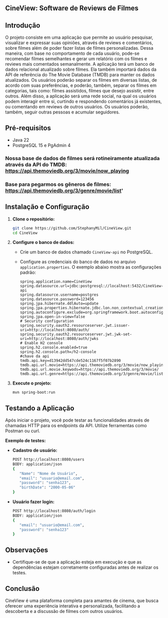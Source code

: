 ## CineView: Software de Reviews de Filmes

## Introdução

O projeto consiste em uma aplicação que permite ao usuário pesquisar, visualizar e
expressar suas opiniões, através de reviews e comentários, sobre filmes além de poder fazer
listas de filmes personalizadas. Dessa maneira, com base no comportamento de cada usuário,
pode-se recomendar filmes semelhantes e gerar um relatório com os filmes e reviews mais
comentados semanalmente.
A aplicação terá um banco de dados relacional atualizado sobre filmes. Ela também
importará dados da API de referência do The Movie Database (TMDB) para manter os dados
atualizados. Os usuários poderão separar os filmes em diversas listas, de acordo com suas
preferências, e poderão, também, separar os filmes em categorias, tais como: filmes
assistidos, filmes que desejo assistir, entre outros.
Além disso, a aplicação será uma rede social, na qual os usuários podem interagir
entre si, curtindo e respondendo comentários já existentes, ou comentando em reviews de
outros usuários. Os usuários poderão, também, seguir outras pessoas e acumular seguidores.

## Pré-requisitos

* Java 22
* PostgreSQL 15 e PgAdmin 4

### Nossa base de dados de filmes será rotineiramente atualizada através da API do TMDB: https://api.themoviedb.org/3/movie/now_playing
### Base para pegarmos os gêneros de filmes: https://api.themoviedb.org/3/genre/movie/list'

## Instalação e Configuração

1. **Clone o repositório:**

   ```bash
   git clone https://github.com/StephanyMil/CineView.git
   cd CineView
   ```

2. **Configure o banco de dados:**

    * Crie um banco de dados chamado `CineView-api` no PostgreSQL.
    * Configure as credenciais do banco de dados no arquivo `application.properties`. O exemplo abaixo mostra as configurações padrão:

      ```properties
      spring.application.name=CineView
      spring.datasource.url=jdbc:postgresql://localhost:5432/CineView-api
      spring.datasource.username=postgres
      spring.datasource.password=123456
      spring.jpa.hibernate.ddlAuto=update
      spring.jpa.properties.hibernate.jdbc.lon.non_contextual_creation=true
      spring.autoconfigure.exclude=org.springframework.boot.autoconfigure.security.servlet.SecurityAutoConfiguration
      spring.jpa.open-in-view=false
      # Security configuration
      spring.security.oauth2.resourceserver.jwt.issuer-uri=http://localhost:8080/auth/
      spring.security.oauth2.resourceserver.jwt.jwk-set-uri=http://localhost:8080/auth/jwks
      # Enable H2 console
      spring.h2.console.enabled=true
      spring.h2.console.path=/h2-console
      #chave da api
      tmdb.api.key=d13942dd547cde524c1167f5f07b2890
      tmdb.api.url.movie=https://api.themoviedb.org/3/movie/now_playing
      tmdb.api.url.movie.keywods=https://api.themoviedb.org/3/movie/
      tmdb.api.url.genre=https://api.themoviedb.org/3/genre/movie/list
      ```

3. **Execute o projeto:**

   ```bash
   mvn spring-boot:run
   ```

## Testando a Aplicação

Após iniciar o projeto, você pode testar as funcionalidades através de chamadas HTTP para os endpoints da API. Utilize ferramentas como Postman ou curl.

**Exemplo de testes:**

* **Cadastro de usuário:**

   ```bash
   POST http://localhost:8080/users
   BODY: application/json
   {
      "Name": "Nome de Usuário",
      "email": "usuario@email.com",
      "password": "senha123",
      "birthDate": "2000-05-06"
   }
   ```

* **Usuário fazer login:**

   ```bash
   POST http://localhost:8080/auth/login
   BODY: application/json
   {
      "email": "usuario@email.com",
      "password": "senha123"
   }

   ```

## Observações

* Certifique-se de que a aplicação esteja em execução e que as dependências estejam corretamente configuradas antes de realizar os testes.

## Conclusão

CineView é uma plataforma completa para amantes de cinema, que busca oferecer uma experiência interativa e personalizada, facilitando a descoberta e a discussão de filmes com outros usuários.
